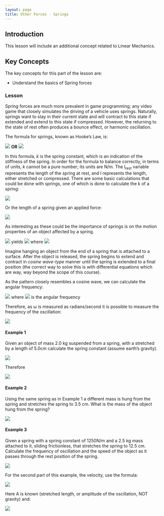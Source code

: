 ```yaml
---
layout: page
title: Other Forces - Springs
---
```

## Introduction
This lesson will include an additional concept related to Linear Mechanics.

## Key Concepts
The key concepts for this part of the lesson are:
* Understand the basics of Spring forces

### Lesson
Spring forces are much more prevalent in game programming; any video game that closely simulates the driving of a vehicle uses springs. Naturally, springs want to stay in their current state and will contract to this state if extended and extend to this state if compressed. However, the returning to the state of rest often produces a bounce effect, or harmonic oscillation.

The formula for springs, known as Hooke’s Law, is:

<img src="https://latex.codecogs.com/svg.latex?\large&space;F_r=k(l_{rest}-l)"/> **OR** <img src="https://latex.codecogs.com/svg.latex?\large&space;F=-kx"/>

In this formula, _k_ is the spring constant, which is an indication of the stiffness of the spring. In order for the formula to balance correctly, in terms of units, _k_ cannot be a pure number; its units are N/m. The l<sub>rest</sub> variable represents the length of the spring at rest, and l represents the length, either stretched or compressed. There are some basic calculations that could be done with springs, one of which is done to calculate the k of a spring:

<img src="https://latex.codecogs.com/svg.latex?\large&space;k=\frac{F_r}{l_{rest}-l}"/>

Or the length of a spring given an applied force:

<img src="https://latex.codecogs.com/svg.latex?\large&space;l=l_{rest}-\left(\frac{F_r}{k}\right)"/>

As interesting as these could be the importance of springs is on the motion properties of an object affected by a spring.

<img src="https://latex.codecogs.com/svg.latex?\large&space;F_r=k(l_{rest}-l)"/> yields <img src="https://latex.codecogs.com/svg.latex?\large&space;A(t)=-Kx(t)"/> where <img src="https://latex.codecogs.com/svg.latex?\large&space;K=\frac{k}{m}"/>

Imagine hanging an object from the end of a spring that is attached to a surface. After the object is released, the spring begins to extend and contract in _cosine wave-type_ manner until the spring is extended to a final position (the correct way to solve this is with differential equations which are way, way beyond the scope of this course).

As the pattern closely resembles a cosine wave, we can calculate the angular frequency:

<img src="https://latex.codecogs.com/svg.latex?\large&space;\omega=\sqrt{K}=\sqrt{\frac{k}{m}}"/> where <img src="https://latex.codecogs.com/svg.latex?\large&space;\sqrt{K}"/> is the angular frequency

Therefore, as ω is measured as radians/second it is possible to measure the frequency of the oscillation:

<img src="https://latex.codecogs.com/svg.latex?\large&space;Freq=\frac{\omega}{2\pi}=\frac{\sqrt{K}}{2\pi}=\frac{1}{2\pi}\left(\sqrt{\frac{k}{m}}\right)"/>

#### Example 1
Given an object of mass 2.0 kg suspended from a spring, with a stretched by a length of 5.0cm calculate the spring constant (assume earth’s gravity).

<img src="https://latex.codecogs.com/svg.latex?\large&space;F=mA=-k\Delta{x}"/>

Therefore

<img src="https://latex.codecogs.com/svg.latex?\large&space;k=\frac{-mA}{\Delta{x}}=\frac{-(2)(-9.81)}{0.05}=392.4N/m"/>

#### Example 2
Using the same spring as in Example 1 a different mass is hung from the spring and stretches the spring to 3.5 cm. What is the mass of the object hung from the spring?

<img src="https://latex.codecogs.com/svg.latex?\large&space;m=\frac{-k\Delta{x}}{A}=\frac{-(392.4)(0.035)}{-9.81}=1.4kg"/>

#### Example 3
Given a spring with a spring constant of 1250N/m and a 2.5 kg mass attached to it, sliding frictionless, that stretches the spring to 12.5 cm. Calculate the frequency of oscillation and the speed of the object as it passes through the rest position of the spring.

<img src="https://latex.codecogs.com/svg.latex?\large&space;Freq=\left(\frac{1}{2\pi}\right)\left(\sqrt{\frac{k}{m}}\right)=\left(\frac{1}{2\pi}\right)\left(\sqrt{\frac{1250}{2.5}}\right)\approx{3.5588Hz}"/>

For the second part of this example, the velocity, use the formula:

<img src="https://latex.codecogs.com/svg.latex?\large&space;v(t)=-A\omega{sin(\omega{t}+\theta_o)}"/>

Here A is known (stretched length, or amplitude of the oscillation, NOT gravity) and:

<img src="https://latex.codecogs.com/svg.latex?\large&space;\omega=2\pi{Freq}=\left(\sqrt{\frac{1250}{2.5}}\right)\approx{22.3607rad/s}"/>
